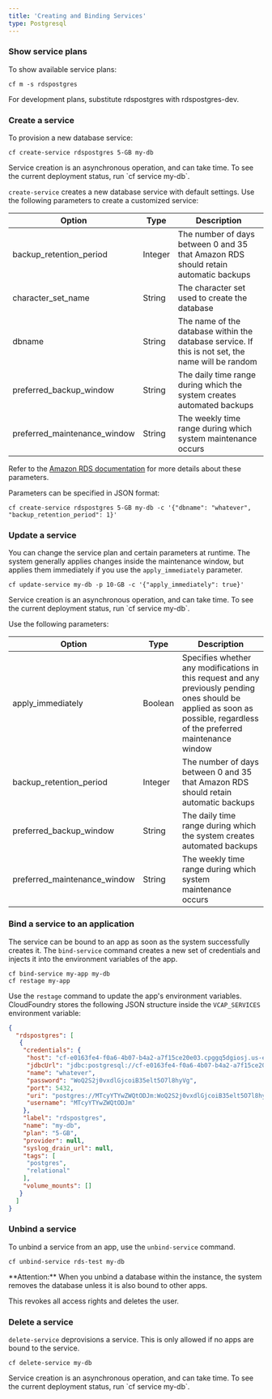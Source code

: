 ```yaml
---
title: 'Creating and Binding Services'
type: Postgresql
---
```


### Show service plans
To show available service plans:
``` no-highlight
cf m -s rdspostgres
```
For development plans, substitute rdspostgres with rdspostgres-dev.

### Create a service
To provision a new database service:
``` no-highlight
cf create-service rdspostgres 5-GB my-db
```

<div class="panel note">Service creation is an asynchronous operation, and can take time. To see the current deployment status, run `cf service my-db`.</div>

`create-service` creates a new database service with default settings. Use the following parameters to create a customized service:

| Option                       | Type    | Description |
|------------------------------|---------|--------------|
| backup_retention_period      | Integer | The number of days between 0 and 35 that Amazon RDS should retain automatic backups |
| character_set_name           | String  | The character set used to create the database |
| dbname                       | String  | The name of the database within the database service. If this is not set, the name will be random |
| preferred_backup_window      | String  | The daily time range during which the system creates automated backups |
| preferred_maintenance_window | String  | The weekly time range during which system maintenance occurs |

Refer to the [Amazon RDS documentation](https://docs.aws.amazon.com/AmazonRDS/latest/APIReference/Welcome.html) for more details about these parameters.

Parameters can be specified in JSON format:

``` no-highlight
cf create-service rdspostgres 5-GB my-db -c '{"dbname": "whatever", "backup_retention_period": 1}'
```

### Update a service
You can change the service plan and certain parameters at runtime. The system generally applies changes inside the maintenance window, but applies them immediately if you use the `apply_immediately` parameter.

``` no-highlight
cf update-service my-db -p 10-GB -c '{"apply_immediately": true}'
```

<div class="panel note">Service creation is an asynchronous operation, and can take time. To see the current deployment status, run `cf service my-db`.</div>

Use the following parameters:

| Option                       | Type    | Description |
|------------------------------|---------|-------------|
| apply_immediately            | Boolean | Specifies whether any modifications in this request and any previously pending ones should be applied as soon as possible, regardless of the preferred maintenance window |
| backup_retention_period      | Integer | The number of days between 0 and 35 that Amazon RDS should retain automatic backups |
| preferred_backup_window      | String  | The daily time range during which the system creates automated backups |
| preferred_maintenance_window | String  | The weekly time range during which system maintenance occurs |

### Bind a service to an application
The service can be bound to an app as soon as the system successfully creates it. The `bind-service` command creates a new set of credentials and injects it into the environment variables of the app.

``` no-highlight
cf bind-service my-app my-db
cf restage my-app
```

Use the `restage` command to update the app's environment variables. CloudFoundry stores the following JSON structure inside the `VCAP_SERVICES` environment variable:

``` json
{
  "rdspostgres": [
   {
    "credentials": {
     "host": "cf-e0163fe4-f0a6-4b07-b4a2-a7f15ce20e03.cpggq5dgiosj.us-east-1.rds.amazonaws.com",
     "jdbcUrl": "jdbc:postgresql://cf-e0163fe4-f0a6-4b07-b4a2-a7f15ce20e03.cpggq5dgiosj.us-east-1.rds.amazonaws.com:5432/whatever?user=MTcyYTYwZWQtODJm\u0026password=WoQ2S2j0vxdlGjcoiB35elt5O7l8hyVg",
     "name": "whatever",
     "password": "WoQ2S2j0vxdlGjcoiB35elt5O7l8hyVg",
     "port": 5432,
     "uri": "postgres://MTcyYTYwZWQtODJm:WoQ2S2j0vxdlGjcoiB35elt5O7l8hyVg@cf-e0163fe4-f0a6-4b07-b4a2-a7f15ce20e03.cpggq5dgiosj.us-east-1.rds.amazonaws.com:5432/whatever?reconnect=true",
     "username": "MTcyYTYwZWQtODJm"
    },
    "label": "rdspostgres",
    "name": "my-db",
    "plan": "5-GB",
    "provider": null,
    "syslog_drain_url": null,
    "tags": [
     "postgres",
     "relational"
    ],
    "volume_mounts": []
   }
  ]
}
```

### Unbind a service
To unbind a service from an app, use the `unbind-service` command.

``` no-highlight
cf unbind-service rds-test my-db
```

<div class="panel warning">**Attention:** When you unbind a database within the instance, the system removes the database unless it is also bound to other apps.</div>

This revokes all access rights and deletes the user.

### Delete a service
`delete-service` deprovisions a service. This is only allowed if no apps are bound to the service.

``` no-highlight
cf delete-service my-db
```

<div class="panel note">Service creation is an asynchronous operation, and can take time. To see the current deployment status, run `cf service my-db`.</div>
